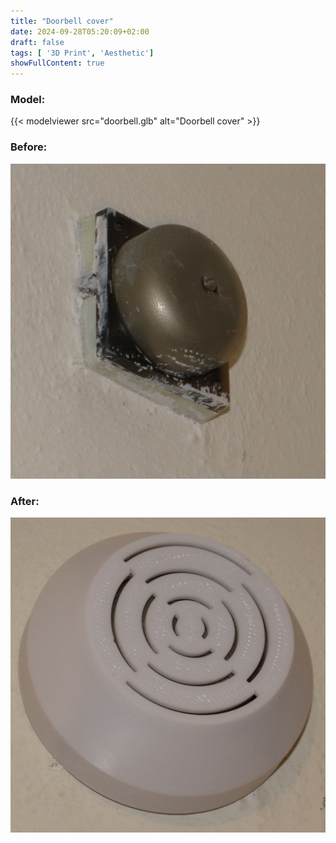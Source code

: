 ```yaml
---
title: "Doorbell cover"
date: 2024-09-28T05:20:09+02:00
draft: false
tags: [ '3D Print', 'Aesthetic']
showFullContent: true
---
```

### Model:

{{< modelviewer src="doorbell.glb" alt="Doorbell cover" >}}

### Before:

![Before](images/before.jpg)

### After:

![After](images/after.jpg)
